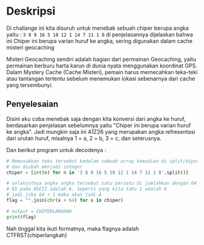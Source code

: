 # Deskripsi
Di challange ini kita disuruh untuk menebak sebuah chiper berupa angka yaitu : `3 8 9 16 5 18 12 1 14 7 11 1 8` di penjelasannya dijelaskan bahwa ini Chiper ini berupa varian huruf ke angka, sering digunakan dalam cache misteri geocaching

Misteri Geocaching sendiri adalah bagian dari permainan Geocaching, yaitu permainan berburu harta karun di dunia nyata menggunakan koordinat GPS. Dalam Mystery Cache (Cache Misteri), pemain harus memecahkan teka-teki atau tantangan tertentu sebelum menemukan lokasi sebenarnya dari cache yang tersembunyi.

## Penyelesaian
Disini aku coba menebak saja dengan kita konversi dari angka ke huruf, berdasarkan penjelasan sebelumnya yaitu "Chiper ini berupa varian huruf ke angka". Jadi mungkin saja ini A1Z26 yang merupakan angka refresentasi dari urutan huruf, misalnya 1 = a, 2 = b, 3 = c, dan seterusnya. 

Dan berikut program untuk decodenya :
```python
# Memasukkan teks tersebut kedalam sebuah array kemudian di split/dipotong
# dan diubah menjadi integer
chiper = [int(n) for n in '3 8 9 16 5 18 12 1 14 7 11 1 8'.split()]

# selanjutnya angka angka tersebut satu persatu di jumlahkan dengan 64
# 65 pada ASCII adalah A, Seperti yang kita tahu 1 adalah A
# jadi jika 64 + 1 maka akan jadi A
flag = "".join(chr(x + 64) for x in chiper)

# output = CHIPERLANGKAH
print(flag)
```
Nah tinggal kita ikuti formatnya, maka flagnya adalah CTFRST{chiperlangkah}